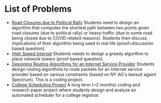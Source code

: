# List of Problems

- [Road Closures due to Political Rally](political_rally) Students need to design an algorithm that computes the shortest path between two points given road closures (due to political rally) or heavy traffic (due to some road being closed due to COVID related reasons). Students then discuss implications of their algorithm being used in real life (proof+discussion based question).
- [High Speed Internet](high_speed_internet) Students needs to design a greedy algorithm to place network towers (proof based question).
- [Designing Routing Algorithms for an Internet Service Provider](spectrum_lawsuit) Students design routing algorithms to route packets for an Internet service provider based on various constraints (based on NY AG's lawsuit againt Spectrum). This is a coding project.
- [College Scheduling Project](college_scheduling) A long term (~2 months) coding and research paper project where students design and analyze an automated scheduler for a college registrar.
